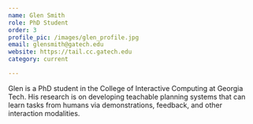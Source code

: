 ```yaml
---
name: Glen Smith
role: PhD Student
order: 3
profile_pic: /images/glen_profile.jpg
email: glensmith@gatech.edu
website: https://tail.cc.gatech.edu
category: current

---
```


Glen is a PhD student in the College of Interactive Computing at Georgia Tech. His research is on developing teachable planning systems
that can learn tasks from humans via demonstrations, feedback, and other interaction modalities. 
